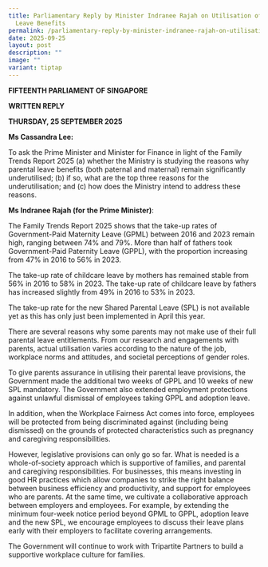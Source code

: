 ```yaml
---
title: Parliamentary Reply by Minister Indranee Rajah on Utilisation of Parental
  Leave Benefits
permalink: /parliamentary-reply-by-minister-indranee-rajah-on-utilisation-of-parental-leave-benefits/
date: 2025-09-25
layout: post
description: ""
image: ""
variant: tiptap
---
```

<p><strong>FIFTEENTH PARLIAMENT OF SINGAPORE</strong>
</p>
<p><strong>WRITTEN REPLY</strong>&nbsp;</p>
<p><strong>THURSDAY, 25 SEPTEMBER 2025</strong>
</p>
<p><strong>Ms Cassandra Lee:</strong>
</p>
<p>To ask the Prime Minister and Minister for Finance in light of the Family
Trends Report 2025 (a) whether the Ministry is studying the reasons why
parental leave benefits (both paternal and maternal) remain significantly
underutilised; (b) if so, what are the top three reasons for the underutilisation;
and (c) how does the Ministry intend to address these reasons.</p>
<p><strong>Ms Indranee Rajah (for the Prime Minister)</strong>:</p>
<p>The Family Trends Report 2025 shows that the take-up rates of Government-Paid
Maternity Leave (GPML) between 2016 and 2023 remain high, ranging between
74% and 79%. More than half of fathers took Government-Paid Paternity Leave
(GPPL), with the proportion increasing from 47% in 2016 to 56% in 2023.</p>
<p>The take-up rate of childcare leave by mothers has remained stable from
56% in 2016 to 58% in 2023. The take-up rate of childcare leave by fathers
has increased slightly from 49% in 2016 to 53% in 2023.</p>
<p>The take-up rate for the new Shared Parental Leave (SPL) is not available
yet as this has only just been implemented in April this year.&nbsp;</p>
<p>There are several reasons why some parents may not make use of their full
parental leave entitlements. From our research and engagements with parents,
actual utilisation varies according to the nature of the job, workplace
norms and attitudes, and societal perceptions of gender roles.&nbsp;</p>
<p>To give parents assurance in utilising their parental leave provisions,
the Government made the additional two weeks of GPPL and 10 weeks of new
SPL mandatory. The Government also extended employment protections against
unlawful dismissal of employees taking GPPL and adoption leave.</p>
<p>In addition, when the Workplace Fairness Act comes into force, employees
will be protected from being discriminated against (including being dismissed)
on the grounds of protected characteristics such as pregnancy and caregiving
responsibilities.</p>
<p>However, legislative provisions can only go so far. What is needed is
a whole-of-society approach which is supportive of families, and parental
and caregiving responsibilities. For businesses, this means investing in
good HR practices which allow companies to strike the right balance between
business efficiency and productivity, and support for employees who are
parents. At the same time, we cultivate a collaborative approach between
employers and employees. For example, by extending the minimum four-week
notice period beyond GPML to GPPL, adoption leave and the new SPL, we encourage
employees to discuss their leave plans early with their employers to facilitate
covering arrangements.</p>
<p>The Government will continue to work with Tripartite Partners to build
a supportive workplace culture for families.</p>